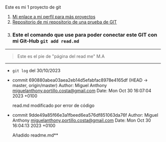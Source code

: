 Este es mi 1 proyecto de git
1. [Mi enlace a mi perfil para más proyectos](https://github.com/MiguelAnthony0)
2. [Repositorio de mi repositorio de una prueba de GIT](https://github.com/MiguelAnthony0/GIT-CURSO-IAW)
3. ### Este el comando que use para poder conectar este GIT con mi Git-Hub `git add read.md`
---
>Este es el pie de "página del read me"
M.A
---
- `git log` del 30/10/2023
- commit 690880abea03aea2eb14d5efabfac8978e4165df (HEAD -> master, origin/master)
Author: Miguel Anthony <miguelanthony.portillo.costa@gmail.com>
Date:   Mon Oct 30 16:07:04 2023 +0100

    read.md modificado por error de código

- commit 9dde49a85f66e3a1fbeed6ea576df851063da76f
Author: Miguel Anthony <miguelanthony.portillo.costa@gmail.com>
Date:   Mon Oct 30 16:04:13 2023 +0100

    Añadido readme.md**
